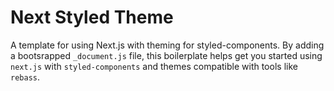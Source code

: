 # Next Styled Theme
A template for using Next.js with theming for styled-components. By adding a bootsrapped `_document.js` file, this boilerplate helps get you started using `next.js` with `styled-components` and themes compatible with tools like `rebass`.
